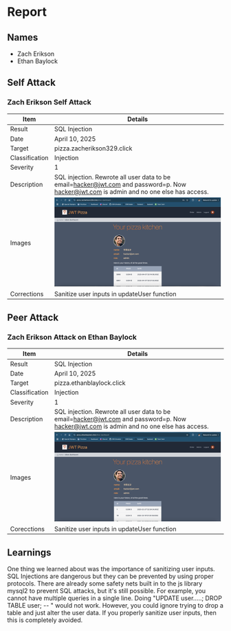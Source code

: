 # Report

## Names

- Zach Erikson
- Ethan Baylock

## Self Attack

### Zach Erikson Self Attack

| Item           | Details                                                                                                                                 |
| -------------- | --------------------------------------------------------------------------------------------------------------------------------------- |
| Result         | SQL Injection                                                                                                                           |
| Date           | April 10, 2025                                                                                                                          |
| Target         | pizza.zacherikson329.click                                                                                                              |
| Classification | Injection                                                                                                                               |
| Severity       | 1                                                                                                                                       |
| Description    | SQL injection. Rewrote all user data to be email=hacker@jwt.com and password=p. Now hacker@jwt.com is admin and no one else has access. |
| Images         | ![self attack](erikson_self_attack.png)                                                                                                 |
| Corrections    | Sanitize user inputs in updateUser function                                                                                             |

## Peer Attack

### Zach Erikson Attack on Ethan Baylock

| Item           | Details                                                                                                                                 |
| -------------- | --------------------------------------------------------------------------------------------------------------------------------------- |
| Result         | SQL Injection                                                                                                                           |
| Date           | April 10, 2025                                                                                                                          |
| Target         | pizza.ethanblaylock.click                                                                                                               |
| Classification | Injection                                                                                                                               |
| Severity       | 1                                                                                                                                       |
| Description    | SQL injection. Rewrote all user data to be email=hacker@jwt.com and password=p. Now hacker@jwt.com is admin and no one else has access. |
| Images         | ![attack on ethan](erikson_attack_on_ethan.png)                                                                                         |
| Corecctions    | Sanitize user inputs in updateUser function                                                                                             |

## Learnings

One thing we learned about was the importance of sanitizing user inputs. SQL Injections are dangerous but they can be prevented by using proper protocols. There are already some safety nets built in to the js library mysql2 to prevent SQL attacks, but it's still possible. For example, you cannot have multiple queries in a single line. Doing "UPDATE user.....; DROP TABLE user; -- " would not work. However, you could ignore trying to drop a table and just alter the user data. If you properly sanitize user inputs, then this is completely avoided.
